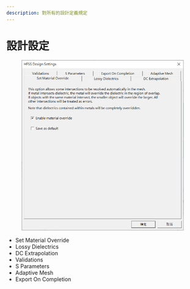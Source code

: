 ```yaml
---
description: 對所有的設計定義規定
---
```


# 設計設定

<figure><img src="../.gitbook/assets/image.png" alt=""><figcaption></figcaption></figure>

* Set Material Override
* Lossy Dielectrics
* DC Extrapolation
* Validations
* S Parameters
* Adaptive Mesh
* Export On Completion


